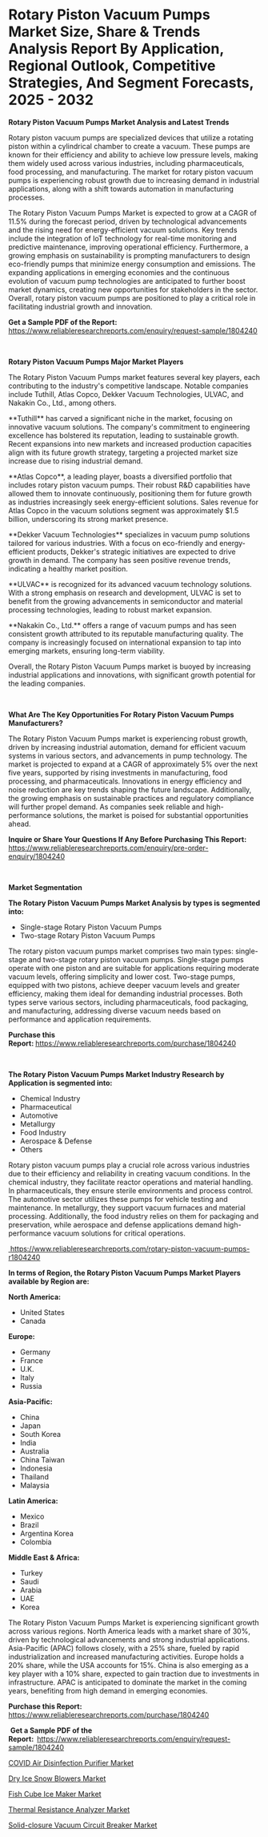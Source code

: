<p><h1>Rotary Piston Vacuum Pumps Market Size, Share & Trends Analysis Report By Application, Regional Outlook, Competitive Strategies, And Segment Forecasts, 2025 - 2032</h1></p><p><strong>Rotary Piston Vacuum Pumps Market Analysis and Latest Trends</strong></p>
<p><p>Rotary piston vacuum pumps are specialized devices that utilize a rotating piston within a cylindrical chamber to create a vacuum. These pumps are known for their efficiency and ability to achieve low pressure levels, making them widely used across various industries, including pharmaceuticals, food processing, and manufacturing. The market for rotary piston vacuum pumps is experiencing robust growth due to increasing demand in industrial applications, along with a shift towards automation in manufacturing processes.</p><p>The Rotary Piston Vacuum Pumps Market is expected to grow at a CAGR of 11.5% during the forecast period, driven by technological advancements and the rising need for energy-efficient vacuum solutions. Key trends include the integration of IoT technology for real-time monitoring and predictive maintenance, improving operational efficiency. Furthermore, a growing emphasis on sustainability is prompting manufacturers to design eco-friendly pumps that minimize energy consumption and emissions. The expanding applications in emerging economies and the continuous evolution of vacuum pump technologies are anticipated to further boost market dynamics, creating new opportunities for stakeholders in the sector. Overall, rotary piston vacuum pumps are positioned to play a critical role in facilitating industrial growth and innovation.</p></p>
<p><strong>Get a Sample PDF of the Report:&nbsp;</strong> <a href="https://www.reliableresearchreports.com/enquiry/request-sample/1804240?utm_campaign=8&utm_medium=2&utm_source=Github&utm_content=ia&utm_term=28022025&utm_id=rotary-piston-vacuum-pumps">https://www.reliableresearchreports.com/enquiry/request-sample/1804240</a></p>
<p>&nbsp;</p>
<p><strong>Rotary Piston Vacuum Pumps Major Market Players</strong></p>
<p><p>The Rotary Piston Vacuum Pumps market features several key players, each contributing to the industry's competitive landscape. Notable companies include Tuthill, Atlas Copco, Dekker Vacuum Technologies, ULVAC, and Nakakin Co., Ltd., among others.</p><p>**Tuthill** has carved a significant niche in the market, focusing on innovative vacuum solutions. The company's commitment to engineering excellence has bolstered its reputation, leading to sustainable growth. Recent expansions into new markets and increased production capacities align with its future growth strategy, targeting a projected market size increase due to rising industrial demand.</p><p>**Atlas Copco**, a leading player, boasts a diversified portfolio that includes rotary piston vacuum pumps. Their robust R&D capabilities have allowed them to innovate continuously, positioning them for future growth as industries increasingly seek energy-efficient solutions. Sales revenue for Atlas Copco in the vacuum solutions segment was approximately $1.5 billion, underscoring its strong market presence.</p><p>**Dekker Vacuum Technologies** specializes in vacuum pump solutions tailored for various industries. With a focus on eco-friendly and energy-efficient products, Dekker's strategic initiatives are expected to drive growth in demand. The company has seen positive revenue trends, indicating a healthy market position.</p><p>**ULVAC** is recognized for its advanced vacuum technology solutions. With a strong emphasis on research and development, ULVAC is set to benefit from the growing advancements in semiconductor and material processing technologies, leading to robust market expansion.</p><p>**Nakakin Co., Ltd.** offers a range of vacuum pumps and has seen consistent growth attributed to its reputable manufacturing quality. The company is increasingly focused on international expansion to tap into emerging markets, ensuring long-term viability.</p><p>Overall, the Rotary Piston Vacuum Pumps market is buoyed by increasing industrial applications and innovations, with significant growth potential for the leading companies.</p></p>
<p>&nbsp;</p>
<p><strong>What Are The Key Opportunities For Rotary Piston Vacuum Pumps Manufacturers?</strong></p>
<p><p>The Rotary Piston Vacuum Pumps market is experiencing robust growth, driven by increasing industrial automation, demand for efficient vacuum systems in various sectors, and advancements in pump technology. The market is projected to expand at a CAGR of approximately 5% over the next five years, supported by rising investments in manufacturing, food processing, and pharmaceuticals. Innovations in energy efficiency and noise reduction are key trends shaping the future landscape. Additionally, the growing emphasis on sustainable practices and regulatory compliance will further propel demand. As companies seek reliable and high-performance solutions, the market is poised for substantial opportunities ahead.</p></p>
<p><strong>Inquire or Share Your Questions If Any Before Purchasing This Report:</strong> <a href="https://www.reliableresearchreports.com/enquiry/pre-order-enquiry/1804240?utm_campaign=8&utm_medium=2&utm_source=Github&utm_content=ia&utm_term=28022025&utm_id=rotary-piston-vacuum-pumps">https://www.reliableresearchreports.com/enquiry/pre-order-enquiry/1804240</a></p>
<p>&nbsp;</p>
<p><strong>Market Segmentation</strong></p>
<p><strong>The Rotary Piston Vacuum Pumps Market Analysis by types is segmented into:</strong></p>
<p><ul><li>Single-stage Rotary Piston Vacuum Pumps</li><li>Two-stage Rotary Piston Vacuum Pumps</li></ul></p>
<p><p>The rotary piston vacuum pumps market comprises two main types: single-stage and two-stage rotary piston vacuum pumps. Single-stage pumps operate with one piston and are suitable for applications requiring moderate vacuum levels, offering simplicity and lower cost. Two-stage pumps, equipped with two pistons, achieve deeper vacuum levels and greater efficiency, making them ideal for demanding industrial processes. Both types serve various sectors, including pharmaceuticals, food packaging, and manufacturing, addressing diverse vacuum needs based on performance and application requirements.</p></p>
<p><strong>Purchase this Report:&nbsp;</strong><a href="https://www.reliableresearchreports.com/purchase/1804240?utm_campaign=8&utm_medium=2&utm_source=Github&utm_content=ia&utm_term=28022025&utm_id=rotary-piston-vacuum-pumps">https://www.reliableresearchreports.com/purchase/1804240</a></p>
<p>&nbsp;</p>
<p><strong>The Rotary Piston Vacuum Pumps Market Industry Research by Application is segmented into:</strong></p>
<p><ul><li>Chemical Industry</li><li>Pharmaceutical</li><li>Automotive</li><li>Metallurgy</li><li>Food Industry</li><li>Aerospace & Defense</li><li>Others</li></ul></p>
<p><p>Rotary piston vacuum pumps play a crucial role across various industries due to their efficiency and reliability in creating vacuum conditions. In the chemical industry, they facilitate reactor operations and material handling. In pharmaceuticals, they ensure sterile environments and process control. The automotive sector utilizes these pumps for vehicle testing and maintenance. In metallurgy, they support vacuum furnaces and material processing. Additionally, the food industry relies on them for packaging and preservation, while aerospace and defense applications demand high-performance vacuum solutions for critical operations.</p></p>
<p><a href="https://www.reliableresearchreports.com/rotary-piston-vacuum-pumps-r1804240?utm_campaign=8&utm_medium=2&utm_source=Github&utm_content=ia&utm_term=28022025&utm_id=rotary-piston-vacuum-pumps">&nbsp;https://www.reliableresearchreports.com/rotary-piston-vacuum-pumps-r1804240</a></p>
<p><strong>In terms of Region, the Rotary Piston Vacuum Pumps Market Players available by Region are:</strong></p>
<p>
    <p> <strong> North America: </strong>
        <ul>
            <li>United States</li>
            <li>Canada</li>
        </ul>
        </p> 
    <p> <strong> Europe: </strong>
        <ul>
            <li>Germany</li>
            <li>France</li>
            <li>U.K.</li>
            <li>Italy</li>
            <li>Russia</li>
        </ul>
        </p> 
    <p> <strong> Asia-Pacific: </strong>
        <ul>
            <li>China</li>
            <li>Japan</li>
            <li>South Korea</li>
            <li>India</li>
            <li>Australia</li>
            <li>China Taiwan</li>
            <li>Indonesia</li>
            <li>Thailand</li>
            <li>Malaysia</li>
        </ul>
        </p> 
    <p> <strong> Latin America: </strong>
        <ul>
            <li>Mexico</li>
            <li>Brazil</li>
            <li>Argentina Korea</li>
            <li>Colombia</li>
        </ul>
        </p> 
    <p> <strong> Middle East & Africa: </strong>
        <ul>
            <li>Turkey</li>
            <li>Saudi</li>
            <li>Arabia</li>
            <li>UAE</li>
            <li>Korea</li>
        </ul>
    </p>
    </p>
<p><p>The Rotary Piston Vacuum Pumps Market is experiencing significant growth across various regions. North America leads with a market share of 30%, driven by technological advancements and strong industrial applications. Asia-Pacific (APAC) follows closely, with a 25% share, fueled by rapid industrialization and increased manufacturing activities. Europe holds a 20% share, while the USA accounts for 15%. China is also emerging as a key player with a 10% share, expected to gain traction due to investments in infrastructure. APAC is anticipated to dominate the market in the coming years, benefiting from high demand in emerging economies.</p></p>
<p><strong>Purchase this Report: </strong><a href="https://www.reliableresearchreports.com/purchase/1804240?utm_campaign=8&utm_medium=2&utm_source=Github&utm_content=ia&utm_term=28022025&utm_id=rotary-piston-vacuum-pumps">https://www.reliableresearchreports.com/purchase/1804240</a></p>
<p>&nbsp;<strong>Get a Sample PDF of the Report:&nbsp;&nbsp;</strong><a href="https://www.reliableresearchreports.com/enquiry/request-sample/1804240?utm_campaign=8&utm_medium=2&utm_source=Github&utm_content=ia&utm_term=28022025&utm_id=rotary-piston-vacuum-pumps">https://www.reliableresearchreports.com/enquiry/request-sample/1804240</a></p>
<p><strong></strong></p>
<p><p><a href="https://github.com/daleogrando/Market-Research-Report-List-1/blob/main/covid-air-disinfection-purifier-market.md?utm_campaign=8&utm_medium=2&utm_source=Github&utm_content=ia&utm_term=28022025&utm_id=rotary-piston-vacuum-pumps">COVID Air Disinfection Purifier Market</a></p><p><a href="https://github.com/ubavicachida/Market-Research-Report-List-1/blob/main/dry-ice-snow-blowers-market.md?utm_campaign=8&utm_medium=2&utm_source=Github&utm_content=ia&utm_term=28022025&utm_id=rotary-piston-vacuum-pumps">Dry Ice Snow Blowers Market</a></p><p><a href="https://github.com/morraazes/Market-Research-Report-List-1/blob/main/fish-cube-ice-maker-market.md?utm_campaign=8&utm_medium=2&utm_source=Github&utm_content=ia&utm_term=28022025&utm_id=rotary-piston-vacuum-pumps">Fish Cube Ice Maker Market</a></p><p><a href="https://github.com/casimbrhelck/Market-Research-Report-List-1/blob/main/thermal-resistance-analyzer-market.md?utm_campaign=8&utm_medium=2&utm_source=Github&utm_content=ia&utm_term=28022025&utm_id=rotary-piston-vacuum-pumps">Thermal Resistance Analyzer Market</a></p><p><a href="https://github.com/dayaanapis5/Market-Research-Report-List-1/blob/main/solid-closure-vacuum-circuit-breaker-market.md?utm_campaign=8&utm_medium=2&utm_source=Github&utm_content=ia&utm_term=28022025&utm_id=rotary-piston-vacuum-pumps">Solid-closure Vacuum Circuit Breaker Market</a></p></p>